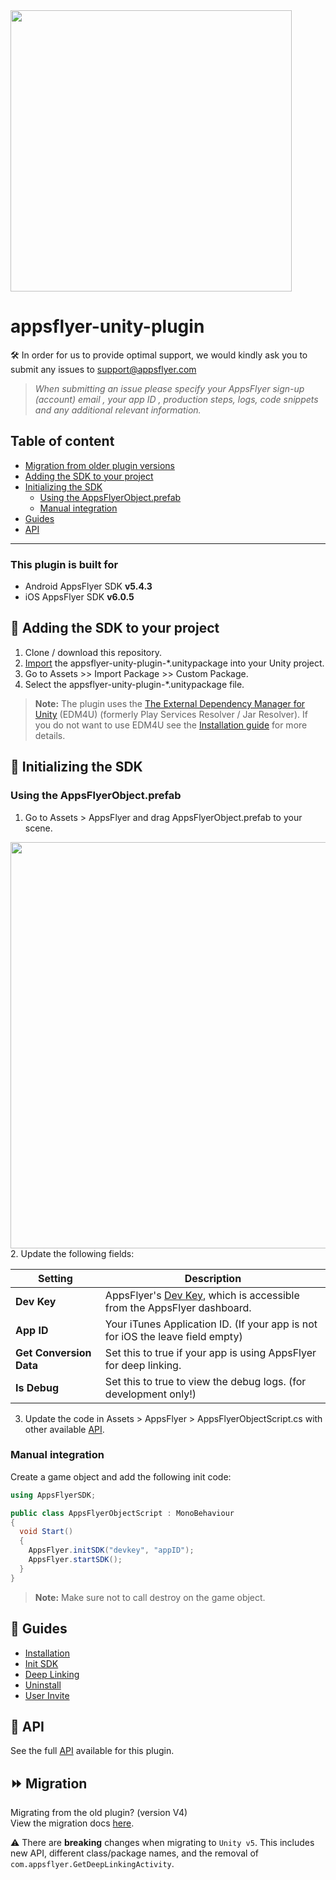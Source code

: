 <img src="https://www.appsflyer.com/wp-content/uploads/2016/11/logo-1.svg"  width="450">

# appsflyer-unity-plugin

🛠 In order for us to provide optimal support, we would kindly ask you to submit any issues to support@appsflyer.com

> *When submitting an issue please specify your AppsFlyer sign-up (account) email , your app ID , production steps, logs, code snippets and any additional relevant information.*

## Table of content
- [Migration from older plugin versions](#migration) 
- [Adding the SDK to your project](#add-sdk-to-project)
- [Initializing the SDK](#init-sdk)
    - [Using the AppsFlyerObject.prefab](#using-prefab)
    - [Manual integration](#manual-integration)
- [Guides](#guides)
- [API](#api) 

<hr/>


### <a id="plugin-build-for"> This plugin is built for

- Android AppsFlyer SDK **v5.4.3** 
- iOS AppsFlyer SDK **v6.0.5**



## <a id="add-sdk-to-project"> 📲 Adding the SDK to your project

1. Clone / download this repository.
2. [Import](https://docs.unity3d.com/Manual/AssetPackages.html) the appsflyer-unity-plugin-*.unitypackage into your Unity project.
3. Go to Assets >> Import Package >> Custom Package.
4. Select the appsflyer-unity-plugin-*.unitypackage file.

> **Note:** The plugin uses the [The External Dependency Manager for Unity](https://github.com/googlesamples/unity-jar-resolver) (EDM4U) (formerly Play Services Resolver / Jar Resolver). If you do not want to use EDM4U see the [Installation guide](/docs/Installation.md) for more details.


## <a id="init-sdk"> 🚀 Initializing the SDK

### <a id="using-prefab"> Using the AppsFlyerObject.prefab

1. Go to Assets > AppsFlyer and drag AppsFlyerObject.prefab to your scene.
<img src="https://firebasestorage.googleapis.com/v0/b/firstintegrationapp.appspot.com/o/Unity2_add_object.png?alt=media&token=526b87f4-d5aa-400b-805d-5efe3f38ac87" width="650">
<br/>
2. Update the following fields:

| Setting  | Description   |
| -------- | ------------- |
| **Dev Key**   |  AppsFlyer's [Dev Key](https://support.appsflyer.com/hc/en-us/articles/207032126-Android-SDK-integration-for-developers#integration-31-retrieving-your-dev-key), which is accessible from the AppsFlyer dashboard. |
| **App ID**      | Your iTunes Application ID. (If your app is not for iOS the leave field empty)  |
| **Get Conversion Data**    | Set this to true if your app is using AppsFlyer for deep linking.  |
| **Is Debug**    | Set this to true to view the debug logs. (for development only!)  |

3. Update the code in Assets > AppsFlyer > AppsFlyerObjectScript.cs with other available [API](/docs/API.md).

### <a id="manual-integration"> Manual integration

Create a game object and add the following init code:

```c#
using AppsFlyerSDK;

public class AppsFlyerObjectScript : MonoBehaviour
{
  void Start()
  {
    AppsFlyer.initSDK("devkey", "appID");
    AppsFlyer.startSDK();
  }
}
```

> **Note:** Make sure not to call destroy on the game object. 


 ## <a id="guides"> 📖 Guides


- [Installation](/docs/Installation.md)
- [Init SDK](/docs/Guides.md#init-sdk)
- [Deep Linking](/docs/Guides.md#deeplinking)
- [Uninstall](/docs/Guides.md#track-app-uninstalls)
- [User Invite](/docs/Guides.md#-user-invite-attribution)


## <a id="api"> 📑 API
  
See the full [API](/docs/API.md) available for this plugin.

## <a id="migration"> ⏩ Migration 
  
Migrating from the old plugin? (version V4) <br/>
View the migration docs [here](/docs/MigrationGuide.md).

⚠️ There are **breaking** changes when migrating to `Unity v5`. This includes new API, different class/package names, and the removal of `com.appsflyer.GetDeepLinkingActivity`.



